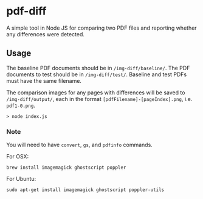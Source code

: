 # pdf-diff

A simple tool in Node JS for comparing two PDF files and reporting whether any differences were detected.


## Usage

The baseline PDF documents should be in `/img-diff/baseline/`. The PDF documents to test should be in `/img-diff/test/`. Baseline and test PDFs must have the same filename.

The comparison images for any pages with differences will be saved to `/img-diff/output/`, each in the format `[pdfFilename]-[pageIndex].png`, i.e. `pdf1-0.png`.

```
> node index.js
```

### Note

You will need to have `convert`, `gs`, and `pdfinfo` commands.

For OSX:

    brew install imagemagick ghostscript poppler
    
For Ubuntu:
    
    sudo apt-get install imagemagick ghostscript poppler-utils
    
